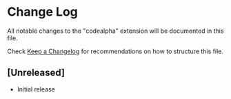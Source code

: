 # Change Log

All notable changes to the "codealpha" extension will be documented in this file.

Check [Keep a Changelog](http://keepachangelog.com/) for recommendations on how to structure this file.

## [Unreleased]

- Initial release
